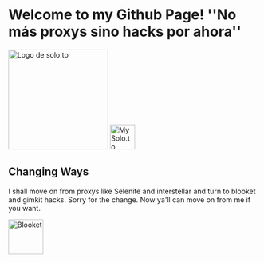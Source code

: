 <!DOCTYPE=html>
  <body>
    <h1>Welcome to my Github Page! ''No más proxys sino hacks por ahora'' </h1>
  <img src="https://web.archive.org/web/20240305002528im_/https://cdn.solo.to/user/a/65da290bab2a43_16556229.jpg" alt="Logo de solo.to" width="200" height="200">
<a target="_blank" href="https://solo.to/gpargames23">
  <img alt="My Solo.to" src="https://cdn.solo.to/images/logo/solo-icon.svg" alt="Logo de solo.to" width="50" height="50"> </a>
<h2>Changing Ways</h2>
    <p>I shall move on from proxys like Selenite and interstellar and turn to blooket and gimkit hacks. Sorry for the change. Now ya'll can move on from me if you want.</p>
  <img alt="Blooket" src="https://blooket.com/favicon.ico" alt="Logo de solo.to" width="70" height="70" name= "Blooket">
  </body>
